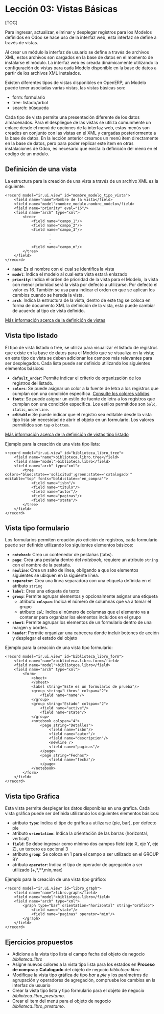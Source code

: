Lección 03: Vistas Básicas
=============================

[TOC]

Para ingresar, actualizar, eliminar y desplegar registros para los Modelos definidos en Odoo se hace uso de la interfaz web, esta interfaz
se define a través de vistas.

Al crear un módulo la interfaz de usuario se define a través de archivos XML, estos archivos son cargados en la base de datos en el
momento de instalarse el módulo. La interfaz web es creada dinámicamente utilizando la configuración de vistas para cada Modelo disponible en la base de datos
a partir de los archivos XML instalados.

Existen diferentes tipos de vistas disponibles en OpenERP, un Modelo puede tener asociadas varias vistas, las vistas básicas son:

- form: formulario
- tree: listado/árbol
- search: búsqueda

Cada tipo de vista permite una presentación diferente de los datos almacenados.
Para el despliegue de las vistas se utiliza comunmente un enlace desde el menú de opciones de la interfaz web,
estos menús son creados en conjunto con las vistas en el XML y cargadas posteriormente a la base de datos. En la lección anterior creamos
un menú item directamente en la base de datos, pero para poder replicar este item en otras instalaciones de Odoo, es necesario que exista
la definición del menú en el código de un módulo.

Definición de una vista
-----------------------

La estructura para la creación de una vista a través de un archivo XML es la siguiente:

    <record model="ir.ui.view" id="nombre_modelo_tipo_vista">
        <field name="name">Nombre de la vista</field>
        <field name="model">nombre_modulo.nombre_modelo</field>
        <field name="priority" eval="16"/>
        <field name="arch" type="xml">
            <tree>
                <field name="campo_1"/>
                <field name="campo_2"/>
                <field name="campo_3"/>
                        .
                        .
                        .
                <field name="campo_n"/>
            </tree>
        </field>
    </record>

- **`name`**: Es el nombre con el cual se identifica la vista
- **`model`**: Indica el modelo al cual esta vista estará enlazado
- **`priority`**: Indica el orden de prioridad de la vista para el Modelo, la vista con menor prioridad será la vista por defecto a utilizarse. Por defecto el valor es 16. También se usa para indicar el orden en que se aplican los cambios cuando se hereda la vista.
- **`arch`**: Indica la estructura de la vista, dentro de este tag se coloca en forma de documento XML la definición de la vista, esta puede cambiar de acuerdo al tipo de vista definido.

[Más información acerca de la definición de vistas](https://www.odoo.com/documentation/8.0/reference/views.html#common-structure)

Vista tipo listado
------------------

El tipo de vista listado o tree, se utiliza para visualizar el listado de registros que existe en la base de datos para el Modelo que se visualiza
en la vista; en este tipo de vista se deben adicionar los campos más relevantes para ser desplegados.
Cada lista puede ser definido utilizando los siguientes elementos básicos:

- **`default_order`**: Permite indicar el criterio de organización de los registros del listado.
- **`colors`**: Se puede asignar un color a la fuente de letra a los registros que cumplan con una condición especifica. [Consulte los colores válidos](http://www.w3.org/TR/css3-color/#colorunits)
- **`fonts`**: Se puede asignar un estilo de fuente de letra a los registros que cumplan con una condición especifica. Los estilos permitidos son `bold`, `italic`, `underline`.
- **`editable`**: Se puede indicar que el registro sea editable desde la vista tipo lista sin necesidad de abrir el objeto en un formulario. Los valores permitidos son `top` o `bottom`.

[Más información acerca de la definición de vistas tipo listado](https://www.odoo.com/documentation/8.0/reference/views.html#lists)

Ejemplo para la creación de una vista tipo lista:

    <record model="ir.ui.view" id="biblioteca_libro_tree">
        <field name="name">biblioteca.libro.tree</field>
        <field name="model">biblioteca.libro</field>
        <field name="arch" type="xml">
            <tree colors="blue:state=='solicitud';green:state=='catalogado'" editable="top" fonts="bold:state=='en_compra'">
                <field name="isbn"/>
                <field name="titulo"/>
                <field name="autor"/>
                <field name="paginas"/>
                <field name="state"/>
            </tree>
        </field>
    </record>


Vista tipo formulario
---------------------

Los formularios permiten creación y/o edición de registros, cada formulario puede ser definido utilizando los siguientes elementos básicos:

- **`notebook`**: Crea un contenedor de pestañas (tabs).
- **`page`**: Crea una pestaña dentro del *notebook*, requiere un atributo `string` con el nombre de la pestaña.
- **`newline`**: Crea un salto de línea, obligando a que los elementos siguientes se ubiquen en la siguiente línea.
- **`separator`**: Crea una linea separadora con una etiqueta definida en el atributo `string`
- **`label`**: Crea una etiqueta de texto
- **`group`**: Permite agrupar elementos y opcionalmente asignar una etiqueta
    - atributo **`colspan`**: Indica el número de columnas que va a tomar el grupo
    - atributo **`col`**: Indica el número de columnas que el elemento va a contener para organizar los elementos incluidos en el grupo
- **`sheet`**: Permite agrupar los elementos de un formulario dentro de una margen y bordes.
- **`header`**: Permite organizar una cabecera donde incluir botones de acción y desplegar el estado del objeto

Ejemplo para la creación de una vista tipo formulario:

	<record model="ir.ui.view" id="biblioteca_libro_form">
        <field name="name">biblioteca.libro.form</field>
        <field name="model">biblioteca.libro</field>
        <field name="arch" type="xml">
            <form>
                <sheet>
                </sheet>
                <label string="Este es un formulario de prueba"/>
                <group string="Libros" colspan="2">
                    <field name="name"/>
                </group>
                <group string="Estado" colspan="2">
                    <field name="active"/>
                    <field name="state"/>
                </group>
                <notebook colspan="4">
                    <page string="Detalles">
                        <field name="isbn"/>
                        <field name="autor"/>
                        <field name="descripcion"/>
                        <newline />
                        <field name="paginas"/>
                    </page>
                    <page string="Fechas">
                        <field name="fecha"/>
                    </page>
                </notebook>
            </form>
        </field>
    </record>

Vista tipo Gráfica
------------------

Esta vista permite desplegar los datos disponibles en una grafica. Cada vista gráfica puede ser definida utilizando los siguientes elementos básicos:

* atributo **`type`**: Indica el tipo de gráfica a utilizarse (pie, bar), por defecto pie
* atributo **`orientation`**: Indica la orientación de las barras (horizontal, vertical)
* **`field`**: Se debe ingresar como mínimo dos campos field (eje X, eje Y, eje Z), un tercero es opcional 3
* atributo **`group`**: Se coloca en 1 para el campo a ser utilizado en el GROUP BY
* atributo **`operator`**: Indica el tipo de operador de agregación a ser utilizado (+,*,**,min,max)

Ejemplo para la creación de una vista tipo gráfico:

    <record model="ir.ui.view" id="libro_graph">
        <field name="name">libro.graph</field>
        <field name="model">biblioteca.libro</field>
        <field name="arch" type="xml">
            <graph type="bar" orientation="horizontal" string="Gráfico">
                <field name="state"/>
                <field name="paginas" operator="min"/>
            </graph>
        </field>
    </record>

Ejercicios propuestos
---------------------

* Adicione a la vista tipo lista el campo fecha del objeto de negocio *biblioteca.libro*
* Asigne nuevos colores a la vista tipo lista para los estados en **Proceso de compra** y **Catalogado** del objeto de negocio *biblioteca.libro*
* Modifique la vista tipo gráfica de tipo *bar* a *pie* y los parámetros de agrupación y operadores de agregación, compruebe los cambios en la interfaz de usuario
* Crear la vista tipo lista y tipo formulario para el objeto de negocio *biblioteca.libro_prestamo*.
* Crear el item del menú para el objeto de negocio *biblioteca.libro_prestamo*.
